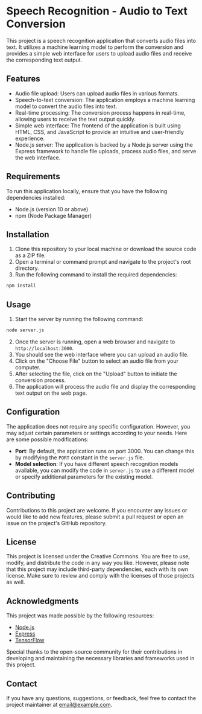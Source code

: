 # Speech Recognition - Audio to Text Conversion

This project is a speech recognition application that converts audio files into text. It utilizes a machine learning model to perform the conversion and provides a simple web interface for users to upload audio files and receive the corresponding text output.

## Features

- Audio file upload: Users can upload audio files in various formats.
- Speech-to-text conversion: The application employs a machine learning model to convert the audio files into text.
- Real-time processing: The conversion process happens in real-time, allowing users to receive the text output quickly.
- Simple web interface: The frontend of the application is built using HTML, CSS, and JavaScript to provide an intuitive and user-friendly experience.
- Node.js server: The application is backed by a Node.js server using the Express framework to handle file uploads, process audio files, and serve the web interface.

## Requirements

To run this application locally, ensure that you have the following dependencies installed:

- Node.js (version 10 or above)
- npm (Node Package Manager)

## Installation

1. Clone this repository to your local machine or download the source code as a ZIP file.
2. Open a terminal or command prompt and navigate to the project's root directory.
3. Run the following command to install the required dependencies:

```bash
npm install
```

## Usage

1. Start the server by running the following command:

```bash
node server.js
```

2. Once the server is running, open a web browser and navigate to `http://localhost:3000`.
3. You should see the web interface where you can upload an audio file.
4. Click on the "Choose File" button to select an audio file from your computer.
5. After selecting the file, click on the "Upload" button to initiate the conversion process.
6. The application will process the audio file and display the corresponding text output on the web page.

## Configuration

The application does not require any specific configuration. However, you may adjust certain parameters or settings according to your needs. Here are some possible modifications:

- **Port**: By default, the application runs on port 3000. You can change this by modifying the `PORT` constant in the `server.js` file.
- **Model selection**: If you have different speech recognition models available, you can modify the code in `server.js` to use a different model or specify additional parameters for the existing model.

## Contributing

Contributions to this project are welcome. If you encounter any issues or would like to add new features, please submit a pull request or open an issue on the project's GitHub repository.

## License

This project is licensed under the Creative Commons. You are free to use, modify, and distribute the code in any way you like. However, please note that this project may include third-party dependencies, each with its own license. Make sure to review and comply with the licenses of those projects as well.

## Acknowledgments

This project was made possible by the following resources:

- [Node.js](https://nodejs.org/)
- [Express](https://expressjs.com/)
- [TensorFlow](https://www.tensorflow.org/)

Special thanks to the open-source community for their contributions in developing and maintaining the necessary libraries and frameworks used in this project.

## Contact

If you have any questions, suggestions, or feedback, feel free to contact the project maintainer at [email@example.com](mailto:akash.cse121126@bppimt.ac.in).
